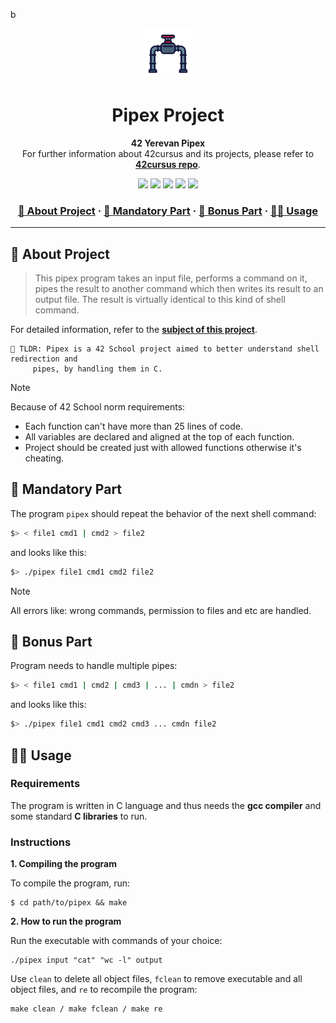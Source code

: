 b<a name="readme-top"></a>
<div align="center">
  <!-- Logo -->
  <a href="https://github.com/dpetrosy/42-Pipex">
  <img src="README_files/logo.png" alt="Logo" width="80" height="80">
  </a>

  <!-- Project Name -->
  <h1>Pipex Project</h1>

  <!-- Short Description -->
  <p align="center">
	  <b>42 Yerevan Pipex</b><br>
	  For further information about 42cursus and its projects, please refer to <a href="https://github.com/dpetrosy/42cursus"><b>42cursus repo</b></a>.
  </p>

  <!-- Badges -->
  <p>
    <img src="https://img.shields.io/badge/score-115%20%2F%20100-success?style=for-the-badge" />
    <img src="https://img.shields.io/github/repo-size/dpetrosy/42-Pipex?style=for-the-badge&logo=github">
    <img src="https://img.shields.io/github/languages/count/dpetrosy/42-Pipex?style=for-the-badge&logo=" />
    <img src="https://img.shields.io/github/languages/top/dpetrosy/42-Pipex?style=for-the-badge" />
    <img src="https://img.shields.io/github/last-commit/dpetrosy/42-Pipex?style=for-the-badge" />
  </p>

  <h3>
      <a href="#-about-project">📜 About Project</a>
    <span> · </span>
      <a href="#-mandatory-part">🔷 Mandatory Part</a>
    <span> · </span>
	  <a href="#-bonus-part">🌟 Bonus Part</a>
    <span> · </span>
      <a href="#-usage">👨‍💻 Usage</a>
  </h3>
</div>

---

## 📜 About Project

> This pipex program takes an input file, performs a command on it, pipes the result to another command which then writes its result to an output file. The result is virtually identical to this kind of shell command.

For detailed information, refer to the [**subject of this project**](README_files/pipex_subject.pdf).

	🚀 TLDR: Pipex is a 42 School project aimed to better understand shell redirection and 
 		 pipes, by handling them in C.

> [!NOTE]  
> Because of 42 School norm requirements:
> * Each function can't have more than 25 lines of code.
> * All variables are declared and aligned at the top of each function.
> * Project should be created just with allowed functions otherwise it's cheating.

## 🔷 Mandatory Part

The program `pipex` should repeat the behavior of the next shell command:
```bash
$> < file1 cmd1 | cmd2 > file2
```
and looks like this:
```bash
$> ./pipex file1 cmd1 cmd2 file2
```

> [!NOTE]  
> All errors like: wrong commands,  permission to files and etc are handled.

## 🌟 Bonus Part

Program needs to handle multiple pipes:
```bash
$> < file1 cmd1 | cmd2 | cmd3 | ... | cmdn > file2
```

and looks like this:
```bash
$> ./pipex file1 cmd1 cmd2 cmd3 ... cmdn file2
```

## 👨‍💻 Usage
### Requirements

The program is written in C language and thus needs the **gcc compiler** and some standard **C libraries** to run.

### Instructions

**1. Compiling the program**

To compile the program, run:

```shell
$ cd path/to/pipex && make
```

**2. How to run the program**

Run the executable with commands of your choice:
```shell
./pipex input "cat" "wc -l" output
```

Use `clean` to delete all object files, `fclean` to remove executable and all object files, and `re` to recompile the program:
```shell
make clean / make fclean / make re
```
